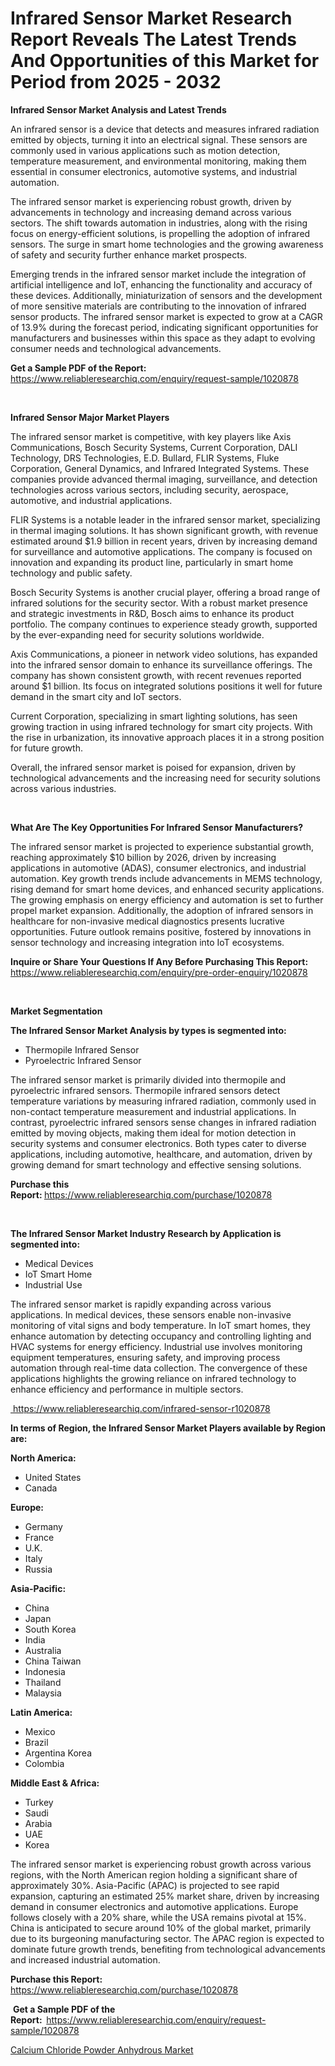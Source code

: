 <p><h1>Infrared Sensor Market Research Report Reveals The Latest Trends And Opportunities of this Market for Period from 2025 - 2032</h1></p><p><strong>Infrared Sensor Market Analysis and Latest Trends</strong></p>
<p><p>An infrared sensor is a device that detects and measures infrared radiation emitted by objects, turning it into an electrical signal. These sensors are commonly used in various applications such as motion detection, temperature measurement, and environmental monitoring, making them essential in consumer electronics, automotive systems, and industrial automation.</p><p>The infrared sensor market is experiencing robust growth, driven by advancements in technology and increasing demand across various sectors. The shift towards automation in industries, along with the rising focus on energy-efficient solutions, is propelling the adoption of infrared sensors. The surge in smart home technologies and the growing awareness of safety and security further enhance market prospects.</p><p>Emerging trends in the infrared sensor market include the integration of artificial intelligence and IoT, enhancing the functionality and accuracy of these devices. Additionally, miniaturization of sensors and the development of more sensitive materials are contributing to the innovation of infrared sensor products. The infrared sensor market is expected to grow at a CAGR of 13.9% during the forecast period, indicating significant opportunities for manufacturers and businesses within this space as they adapt to evolving consumer needs and technological advancements.</p></p>
<p><strong>Get a Sample PDF of the Report:&nbsp;</strong> <a href="https://www.reliableresearchiq.com/enquiry/request-sample/1020878?utm_campaign=3103&utm_medium=2&utm_source=Github&utm_content=ia&utm_term=21032025&utm_id=infrared-sensor">https://www.reliableresearchiq.com/enquiry/request-sample/1020878</a></p>
<p>&nbsp;</p>
<p><strong>Infrared Sensor Major Market Players</strong></p>
<p><p>The infrared sensor market is competitive, with key players like Axis Communications, Bosch Security Systems, Current Corporation, DALI Technology, DRS Technologies, E.D. Bullard, FLIR Systems, Fluke Corporation, General Dynamics, and Infrared Integrated Systems. These companies provide advanced thermal imaging, surveillance, and detection technologies across various sectors, including security, aerospace, automotive, and industrial applications.</p><p>FLIR Systems is a notable leader in the infrared sensor market, specializing in thermal imaging solutions. It has shown significant growth, with revenue estimated around $1.9 billion in recent years, driven by increasing demand for surveillance and automotive applications. The company is focused on innovation and expanding its product line, particularly in smart home technology and public safety.</p><p>Bosch Security Systems is another crucial player, offering a broad range of infrared solutions for the security sector. With a robust market presence and strategic investments in R&D, Bosch aims to enhance its product portfolio. The company continues to experience steady growth, supported by the ever-expanding need for security solutions worldwide.</p><p>Axis Communications, a pioneer in network video solutions, has expanded into the infrared sensor domain to enhance its surveillance offerings. The company has shown consistent growth, with recent revenues reported around $1 billion. Its focus on integrated solutions positions it well for future demand in the smart city and IoT sectors.</p><p>Current Corporation, specializing in smart lighting solutions, has seen growing traction in using infrared technology for smart city projects. With the rise in urbanization, its innovative approach places it in a strong position for future growth.</p><p>Overall, the infrared sensor market is poised for expansion, driven by technological advancements and the increasing need for security solutions across various industries.</p></p>
<p>&nbsp;</p>
<p><strong>What Are The Key Opportunities For Infrared Sensor Manufacturers?</strong></p>
<p><p>The infrared sensor market is projected to experience substantial growth, reaching approximately $10 billion by 2026, driven by increasing applications in automotive (ADAS), consumer electronics, and industrial automation. Key growth trends include advancements in MEMS technology, rising demand for smart home devices, and enhanced security applications. The growing emphasis on energy efficiency and automation is set to further propel market expansion. Additionally, the adoption of infrared sensors in healthcare for non-invasive medical diagnostics presents lucrative opportunities. Future outlook remains positive, fostered by innovations in sensor technology and increasing integration into IoT ecosystems.</p></p>
<p><strong>Inquire or Share Your Questions If Any Before Purchasing This Report:</strong> <a href="https://www.reliableresearchiq.com/enquiry/pre-order-enquiry/1020878?utm_campaign=3103&utm_medium=2&utm_source=Github&utm_content=ia&utm_term=21032025&utm_id=infrared-sensor">https://www.reliableresearchiq.com/enquiry/pre-order-enquiry/1020878</a></p>
<p>&nbsp;</p>
<p><strong>Market Segmentation</strong></p>
<p><strong>The Infrared Sensor Market Analysis by types is segmented into:</strong></p>
<p><ul><li>Thermopile Infrared Sensor</li><li>Pyroelectric Infrared Sensor</li></ul></p>
<p><p>The infrared sensor market is primarily divided into thermopile and pyroelectric infrared sensors. Thermopile infrared sensors detect temperature variations by measuring infrared radiation, commonly used in non-contact temperature measurement and industrial applications. In contrast, pyroelectric infrared sensors sense changes in infrared radiation emitted by moving objects, making them ideal for motion detection in security systems and consumer electronics. Both types cater to diverse applications, including automotive, healthcare, and automation, driven by growing demand for smart technology and effective sensing solutions.</p></p>
<p><strong>Purchase this Report:&nbsp;</strong><a href="https://www.reliableresearchiq.com/purchase/1020878?utm_campaign=3103&utm_medium=2&utm_source=Github&utm_content=ia&utm_term=21032025&utm_id=infrared-sensor">https://www.reliableresearchiq.com/purchase/1020878</a></p>
<p>&nbsp;</p>
<p><strong>The Infrared Sensor Market Industry Research by Application is segmented into:</strong></p>
<p><ul><li>Medical Devices</li><li>IoT Smart Home</li><li>Industrial Use</li></ul></p>
<p><p>The infrared sensor market is rapidly expanding across various applications. In medical devices, these sensors enable non-invasive monitoring of vital signs and body temperature. In IoT smart homes, they enhance automation by detecting occupancy and controlling lighting and HVAC systems for energy efficiency. Industrial use involves monitoring equipment temperatures, ensuring safety, and improving process automation through real-time data collection. The convergence of these applications highlights the growing reliance on infrared technology to enhance efficiency and performance in multiple sectors.</p></p>
<p><a href="https://www.reliableresearchiq.com/infrared-sensor-r1020878?utm_campaign=3103&utm_medium=2&utm_source=Github&utm_content=ia&utm_term=21032025&utm_id=infrared-sensor">&nbsp;https://www.reliableresearchiq.com/infrared-sensor-r1020878</a></p>
<p><strong>In terms of Region, the Infrared Sensor Market Players available by Region are:</strong></p>
<p>
    <p> <strong> North America: </strong>
        <ul>
            <li>United States</li>
            <li>Canada</li>
        </ul>
        </p> 
    <p> <strong> Europe: </strong>
        <ul>
            <li>Germany</li>
            <li>France</li>
            <li>U.K.</li>
            <li>Italy</li>
            <li>Russia</li>
        </ul>
        </p> 
    <p> <strong> Asia-Pacific: </strong>
        <ul>
            <li>China</li>
            <li>Japan</li>
            <li>South Korea</li>
            <li>India</li>
            <li>Australia</li>
            <li>China Taiwan</li>
            <li>Indonesia</li>
            <li>Thailand</li>
            <li>Malaysia</li>
        </ul>
        </p> 
    <p> <strong> Latin America: </strong>
        <ul>
            <li>Mexico</li>
            <li>Brazil</li>
            <li>Argentina Korea</li>
            <li>Colombia</li>
        </ul>
        </p> 
    <p> <strong> Middle East & Africa: </strong>
        <ul>
            <li>Turkey</li>
            <li>Saudi</li>
            <li>Arabia</li>
            <li>UAE</li>
            <li>Korea</li>
        </ul>
    </p>
    </p>
<p><p>The infrared sensor market is experiencing robust growth across various regions, with the North American region holding a significant share of approximately 30%. Asia-Pacific (APAC) is projected to see rapid expansion, capturing an estimated 25% market share, driven by increasing demand in consumer electronics and automotive applications. Europe follows closely with a 20% share, while the USA remains pivotal at 15%. China is anticipated to secure around 10% of the global market, primarily due to its burgeoning manufacturing sector. The APAC region is expected to dominate future growth trends, benefiting from technological advancements and increased industrial automation.</p></p>
<p><strong>Purchase this Report: </strong><a href="https://www.reliableresearchiq.com/purchase/1020878?utm_campaign=3103&utm_medium=2&utm_source=Github&utm_content=ia&utm_term=21032025&utm_id=infrared-sensor">https://www.reliableresearchiq.com/purchase/1020878</a></p>
<p>&nbsp;<strong>Get a Sample PDF of the Report:&nbsp;&nbsp;</strong><a href="https://www.reliableresearchiq.com/enquiry/request-sample/1020878?utm_campaign=3103&utm_medium=2&utm_source=Github&utm_content=ia&utm_term=21032025&utm_id=infrared-sensor">https://www.reliableresearchiq.com/enquiry/request-sample/1020878</a></p>
<p><strong></strong></p>
<p><p><a href="https://github.com/kaddahblejc/Market-Research-Report-List-1/blob/main/calcium-chloride-powder-anhydrous-market.md?utm_campaign=3103&utm_medium=2&utm_source=Github&utm_content=ia&utm_term=21032025&utm_id=infrared-sensor">Calcium Chloride Powder Anhydrous Market</a></p></p>
